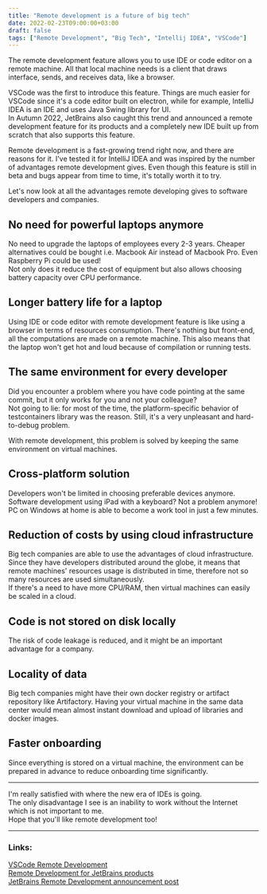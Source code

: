 ```yaml
---
title: "Remote development is a future of big tech"
date: 2022-02-23T09:00:00+03:00
draft: false
tags: ["Remote Development", "Big Tech", "Intellij IDEA", "VSCode"]
---
```

The remote development feature allows you to use IDE or code editor on a remote machine. 
All that local machine needs is a client that draws interface, sends, and receives data, like a browser.

VSCode was the first to introduce this feature.
Things are much easier for VSCode since it's a code editor built on electron, while for example, IntelliJ IDEA is an IDE and uses Java Swing library for UI.  
In Autumn 2022, JetBrains also caught this trend and announced a remote development feature for its products and a completely new IDE built up from scratch that also supports this feature.

Remote development is a fast-growing trend right now, and there are reasons for it.
I've tested it for IntelliJ IDEA and was inspired by the number of advantages remote development gives. Even though this feature is still in beta and bugs appear from time to time, it's totally worth it to try.

Let's now look at all the advantages remote developing gives to software developers and companies.


## No need for powerful laptops anymore

No need to upgrade the laptops of employees every 2-3 years. Cheaper alternatives could be bought i.e. Macbook Air instead of Macbook Pro. Even Raspberry Pi could be used!   
Not only does it reduce the cost of equipment but also allows choosing battery capacity over CPU performance.

## Longer battery life for a laptop

Using IDE or code editor with remote development feature is like using a browser in terms of resources consumption.
There's nothing but front-end, all the computations are made on a remote machine.
This also means that the laptop won't get hot and loud because of compilation or running tests.

## The same environment for every developer

Did you encounter a problem where you have code pointing at the same commit, but it only works for you and not your colleague?  
Not going to lie: for most of the time, the platform-specific behavior of testcontainers library was the reason.
Still, it's a very unpleasant and hard-to-debug problem.

With remote development, this problem is solved by keeping the same environment on virtual machines.

## Cross-platform solution

Developers won't be limited in choosing preferable devices anymore.  
Software development using iPad with a keyboard? Not a problem anymore!  
PC on Windows at home is able to become a work tool in just a few minutes.

## Reduction of costs by using cloud infrastructure

Big tech companies are able to use the advantages of cloud infrastructure.  
Since they have developers distributed around the globe, it means that remote machines' resources usage is distributed in time, therefore not so many resources are used simultaneously.  
If there's a need to have more CPU/RAM, then virtual machines can easily be scaled in a cloud.

## Code is not stored on disk locally

The risk of code leakage is reduced, and it might be an important advantage for a company.

## Locality of data

Big tech companies might have their own docker registry or artifact repository like Artifactory.
Having your virtual machine in the same data center would mean almost instant download and upload of libraries and docker images.

## Faster onboarding

Since everything is stored on a virtual machine, the environment can be prepared in advance to reduce onboarding time significantly.

---

I'm really satisfied with where the new era of IDEs is going.  
The only disadvantage I see is an inability to work without the Internet which is not important to me.  
Hope that you'll like remote development too!

---
### Links:  
[VSCode Remote Development](https://code.visualstudio.com/docs/remote/remote-overview/)  
[Remote Development for JetBrains products](https://www.jetbrains.com/remote-development/)  
[JetBrains Remote Development announcement post](https://blog.jetbrains.com/blog/2021/11/29/introducing-remote-development-for-jetbrains-ides/)  
